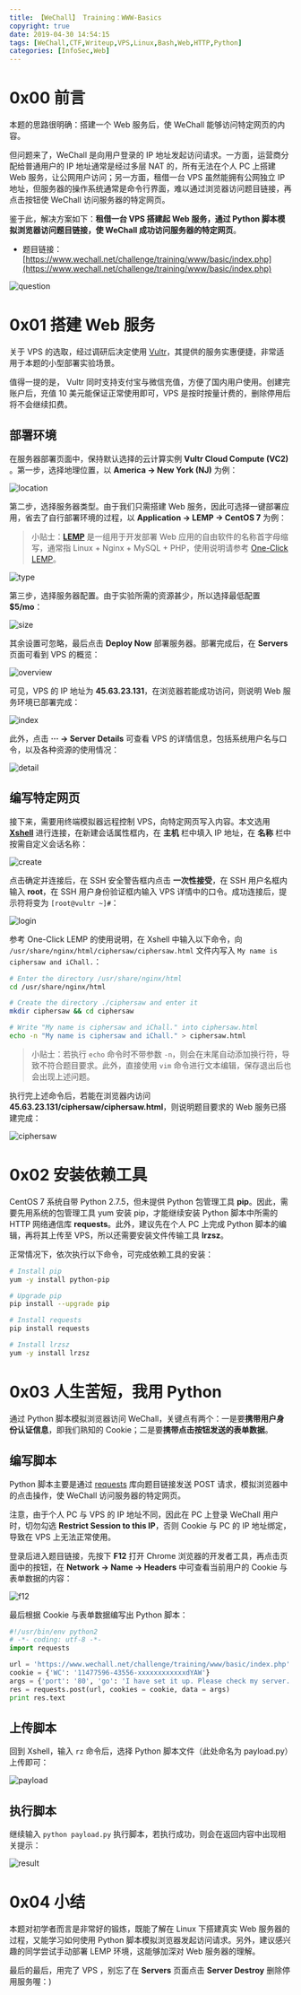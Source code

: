 ```yaml
---
title: 【WeChall】 Training：WWW-Basics
copyright: true
date: 2019-04-30 14:54:15
tags: [WeChall,CTF,Writeup,VPS,Linux,Bash,Web,HTTP,Python]
categories: [InfoSec,Web]
---
```


# 0x00 前言

本题的思路很明确：搭建一个 Web 服务后，使 WeChall 能够访问特定网页的内容。

但问题来了，WeChall 是向用户登录的 IP 地址发起访问请求。一方面，运营商分配给普通用户的 IP 地址通常是经过多层 NAT 的，所有无法在个人 PC 上搭建 Web 服务，让公网用户访问；另一方面，租借一台 VPS 虽然能拥有公网独立 IP 地址，但服务器的操作系统通常是命令行界面，难以通过浏览器访问题目链接，再点击按钮使 WeChall 访问服务器的特定网页。

鉴于此，解决方案如下：**租借一台 VPS 搭建起 Web 服务，通过 Python 脚本模拟浏览器访问题目链接，使 WeChall 成功访问服务器的特定网页**。

- 题目链接：[https://www.wechall.net/challenge/training/www/basic/index.php](https://www.wechall.net/challenge/training/www/basic/index.php)

<!-- more -->

![question](https://blog-1255335783.cos.ap-guangzhou.myqcloud.com/WeChall_Training_WWW_Basics/question.png)

# 0x01 搭建 Web 服务

关于 VPS 的选取，经过调研后决定使用 [Vultr](https://www.vultr.com/)，其提供的服务实惠便捷，非常适用于本题的小型部署实验场景。

值得一提的是， Vultr 同时支持支付宝与微信充值，方便了国内用户使用。创建完账户后，充值 10 美元能保证正常使用即可，VPS 是按时按量计费的，删除停用后将不会继续扣费。

## 部署环境

在服务器部署页面中，保持默认选择的云计算实例 **Vultr Cloud Compute (VC2)** 。第一步，选择地理位置，以 **America -> New York (NJ)** 为例：

![location](https://blog-1255335783.cos.ap-guangzhou.myqcloud.com/WeChall_Training_WWW_Basics/location.png)

第二步，选择服务器类型。由于我们只需搭建 Web 服务，因此可选择一键部署应用，省去了自行部署环境的过程，以 **Application -> LEMP -> CentOS 7** 为例：

> 小贴士：**[LEMP](https://lemp.io/)** 是一组用于开发部署 Web 应用的自由软件的名称首字母缩写，通常指 Linux + Nginx + MySQL + PHP，使用说明请参考 [One-Click LEMP](https://www.vultr.com/docs/one-click-lemp)。

![type](https://blog-1255335783.cos.ap-guangzhou.myqcloud.com/WeChall_Training_WWW_Basics/type.png)

第三步，选择服务器配置。由于实验所需的资源甚少，所以选择最低配置 **$5/mo**：

![size](https://blog-1255335783.cos.ap-guangzhou.myqcloud.com/WeChall_Training_WWW_Basics/size.png)

其余设置可忽略，最后点击 **Deploy Now** 部署服务器。部署完成后，在 **Servers** 页面可看到 VPS 的概览：

![overview](https://blog-1255335783.cos.ap-guangzhou.myqcloud.com/WeChall_Training_WWW_Basics/overview.png)

可见，VPS 的 IP 地址为 **45.63.23.131**，在浏览器若能成功访问，则说明 Web 服务环境已部署完成：

![index](https://blog-1255335783.cos.ap-guangzhou.myqcloud.com/WeChall_Training_WWW_Basics/index.png)

此外，点击 **··· -> Server Details** 可查看 VPS 的详情信息，包括系统用户名与口令，以及各种资源的使用情况：

![detail](https://blog-1255335783.cos.ap-guangzhou.myqcloud.com/WeChall_Training_WWW_Basics/detail.png)

## 编写特定网页

接下来，需要用终端模拟器远程控制 VPS，向特定网页写入内容。本文选用 **[Xshell](https://www.netsarang.com/en/xshell/)** 进行连接，在新建会话属性框内，在 **主机** 栏中填入 IP 地址，在 **名称** 栏中按需自定义会话名称：

![create](https://blog-1255335783.cos.ap-guangzhou.myqcloud.com/WeChall_Training_WWW_Basics/create.png)

点击确定并连接后，在 SSH 安全警告框内点击 **一次性接受**，在 SSH 用户名框内输入 **root**，在 SSH 用户身份验证框内输入 VPS 详情中的口令。成功连接后，提示符将变为 `[root@vultr ~]#`：

![login](https://blog-1255335783.cos.ap-guangzhou.myqcloud.com/WeChall_Training_WWW_Basics/login.png)

参考 One-Click LEMP 的使用说明，在 Xshell 中输入以下命令，向 `/usr/share/nginx/html/ciphersaw/ciphersaw.html` 文件内写入 `My name is ciphersaw and iChall.`：

```bash
# Enter the directory /usr/share/nginx/html
cd /usr/share/nginx/html

# Create the directory ./ciphersaw and enter it
mkdir ciphersaw && cd ciphersaw

# Write "My name is ciphersaw and iChall." into ciphersaw.html
echo -n "My name is ciphersaw and iChall." > ciphersaw.html
```

> 小贴士：若执行 `echo` 命令时不带参数 `-n`，则会在末尾自动添加换行符，导致不符合题目要求。此外，直接使用 `vim` 命令进行文本编辑，保存退出后也会出现上述问题。

执行完上述命令后，若能在浏览器内访问 **45.63.23.131/ciphersaw/ciphersaw.html**，则说明题目要求的 Web 服务已搭建完成：

![ciphersaw](https://blog-1255335783.cos.ap-guangzhou.myqcloud.com/WeChall_Training_WWW_Basics/ciphersaw.png)

# 0x02 安装依赖工具

CentOS 7 系统自带 Python 2.7.5，但未提供 Python 包管理工具 **pip**。因此，需要先用系统的包管理工具 yum 安装 pip，才能继续安装 Python 脚本中所需的 HTTP 网络通信库 **requests**。此外，建议先在个人 PC 上完成 Python 脚本的编辑，再将其上传至 VPS，所以还需要安装文件传输工具 **lrzsz**。

正常情况下，依次执行以下命令，可完成依赖工具的安装：

```bash
# Install pip
yum -y install python-pip

# Upgrade pip
pip install --upgrade pip

# Install requests
pip install requests

# Install lrzsz
yum -y install lrzsz
```

# 0x03 人生苦短，我用 Python

通过 Python 脚本模拟浏览器访问 WeChall，关键点有两个：一是要**携带用户身份认证信息**，即我们熟知的 Cookie；二是要**携带点击按钮发送的表单数据**。

## 编写脚本

Python 脚本主要是通过 [requests](https://requests.kennethreitz.org/en/master/) 库向题目链接发送 POST 请求，模拟浏览器中的点击操作，使 WeChall 访问服务器的特定网页。

注意，由于个人 PC 与 VPS 的 IP 地址不同，因此在 PC 上登录 WeChall 用户时，切勿勾选 **Restrict Session to this IP**，否则 Cookie 与 PC 的 IP 地址绑定，导致在 VPS 上无法正常使用。

登录后进入题目链接，先按下 **F12** 打开 Chrome 浏览器的开发者工具，再点击页面中的按钮，在 **Network -> Name -> Headers** 中可查看当前用户的 Cookie 与表单数据的内容：

![f12](https://blog-1255335783.cos.ap-guangzhou.myqcloud.com/WeChall_Training_WWW_Basics/f12.png)

最后根据 Cookie 与表单数据编写出 Python 脚本：

```python
#!/usr/bin/env python2
# -*- coding: utf-8 -*-
import requests

url = 'https://www.wechall.net/challenge/training/www/basic/index.php'
cookie = {'WC': '11477596-43556-xxxxxxxxxxxxdYAW'}
args = {'port': '80', 'go': 'I have set it up. Please check my server.'}
res = requests.post(url, cookies = cookie, data = args)
print res.text
```

## 上传脚本

回到 Xshell，输入 `rz` 命令后，选择 Python 脚本文件（此处命名为 payload.py）上传即可：

![payload](https://blog-1255335783.cos.ap-guangzhou.myqcloud.com/WeChall_Training_WWW_Basics/payload.png)

## 执行脚本

继续输入 `python payload.py` 执行脚本，若执行成功，则会在返回内容中出现相关提示：

![result](https://blog-1255335783.cos.ap-guangzhou.myqcloud.com/WeChall_Training_WWW_Basics/result.png)

# 0x04 小结

本题对初学者而言是非常好的锻炼，既能了解在 Linux 下搭建真实 Web 服务器的过程，又能学习如何使用 Python 脚本模拟浏览器发起访问请求。另外，建议感兴趣的同学尝试手动部署 LEMP 环境，这能够加深对 Web 服务器的理解。

最后的最后，用完了 VPS ，别忘了在 **Servers** 页面点击 **Server Destroy** 删除停用服务喔：)